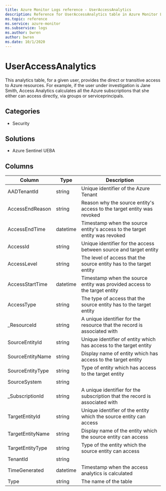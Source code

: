 ```yaml
---
title: Azure Monitor Logs reference - UserAccessAnalytics
description: Reference for UserAccessAnalytics table in Azure Monitor Logs.
ms.topic: reference
ms.service: azure-monitor
ms.subservice: logs
ms.author: bwren
author: bwren
ms.date: 10/1/2020
---
```


# UserAccessAnalytics

 This analytics table, for a given user, provides the direct or transitive access to Azure resources. For example, if the user under investigation is Jane Smith, Access Analytics calculates all the Azure subscriptions that she either can access directly, via groups or serviceprincipals.

## Categories

- Security
## Solutions

- Azure Sentinel UEBA




## Columns

|Column|Type|Description|
|---|---|---|
|AADTenantId|string|Unique identifier of the Azure Tenant|
|AccessEndReason|string|Reason why the source entity's access to the target entity was revoked|
|AccessEndTime|datetime|Timestamp when the source entity's access to the target entity was revoked|
|AccessId|string|Unique identifier for the access between source and target entity|
|AccessLevel|string|The level of access that the source entity has to the target entity|
|AccessStartTime|datetime|Timestamp when the source entity was provided access to the target entity|
|AccessType|string|The type of access that the source entity has to the target entity|
|_ResourceId|string|A unique identifier for the resource that the record is associated with|
|SourceEntityId|string|Unique identifier of entity which has access to the target entity|
|SourceEntityName|string|Display name of entity which has access to the target entity|
|SourceEntityType|string|Type of entity which has access to the target entity|
|SourceSystem|string||
|_SubscriptionId|string|A unique identifier for the subscription that the record is associated with|
|TargetEntityId|string|Unique identifier of the entity which the source entity can access|
|TargetEntityName|string|Display name of the entity which the source entity can access|
|TargetEntityType|string|Type of the entity which the source entity can access|
|TenantId|string||
|TimeGenerated|datetime|Timestamp when the access analytics is calculated|
|Type|string|The name of the table|
